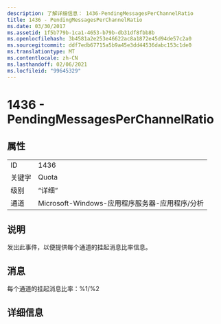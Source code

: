 ```yaml
---
description: 了解详细信息： 1436-PendingMessagesPerChannelRatio
title: 1436 - PendingMessagesPerChannelRatio
ms.date: 03/30/2017
ms.assetid: 1f5b779b-1ca1-4653-b79b-db31df8fbb8b
ms.openlocfilehash: 3b4581a2e253e46622ac8a1872e45d94de57c2a0
ms.sourcegitcommit: ddf7edb67715a5b9a45e3dd44536dabc153c1de0
ms.translationtype: MT
ms.contentlocale: zh-CN
ms.lasthandoff: 02/06/2021
ms.locfileid: "99645329"
---
```

# <a name="1436---pendingmessagesperchannelratio"></a>1436 - PendingMessagesPerChannelRatio

## <a name="properties"></a>属性  
  
|||  
|-|-|  
|ID|1436|  
|关键字|Quota|  
|级别|“详细”|  
|通道|Microsoft-Windows-应用程序服务器-应用程序/分析|  
  
## <a name="description"></a>说明  

 发出此事件，以便提供每个通道的挂起消息比率信息。  
  
## <a name="message"></a>消息  

 每个通道的挂起消息比率：%1/%2  
  
## <a name="details"></a>详细信息
